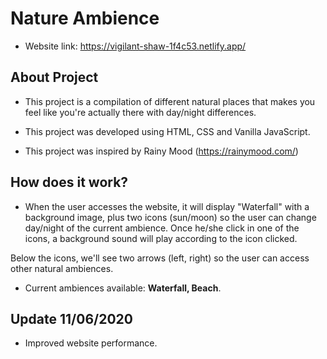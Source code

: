 # Nature Ambience

- Website link: https://vigilant-shaw-1f4c53.netlify.app/

## About Project

- This project is a compilation of different natural places that makes you feel like you're actually there with day/night differences.

- This project was developed using HTML, CSS and Vanilla JavaScript.

- This project was inspired by Rainy Mood (https://rainymood.com/)

## How does it work?

- When the user accesses the website, it will display "Waterfall" with a background image, plus two icons (sun/moon) so the user can change day/night of the current ambience. Once he/she click in one of the icons, a background sound will play according to the icon clicked. 

Below the icons, we'll see two arrows (left, right) so the user can access other natural ambiences.

- Current ambiences available: **Waterfall, Beach**.

## Update 11/06/2020

- Improved website performance.